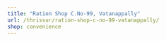 ```yaml
---
title: "Ration Shop C.No-99, Vatanappally"
url: /thrissur/ration-shop-c-no-99-vatanappally/
shop: convenience
---
```

